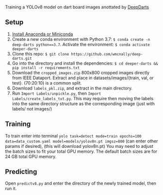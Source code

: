 Training a YOLOv8 model on dart board images anottated by [DeepDarts](https://github.com/wmcnally/deep-darts/tree/master)

## Setup
1. [Install Anaconda or Miniconda](https://docs.conda.io/projects/conda/en/latest/user-guide/install/index.html)
2. Create a new conda environment with Python 3.7: ```$ conda create -n deep-darts python==3.7```. Activate the environment: ```$ conda activate deeper-darts```
4. Clone this repo: ```$ git clone https://github.com/wmcnally/deep-darts.git```
5. Go into the directory and install the dependencies: ```$ cd deeper-darts && pip install -r requirements.txt```
6. Download the ```cropped_images.zip``` 800x800 cropped images directly from IEEE Dataport. Extract and place in datasets/images/{train, val, or test}. (70:20:10) is a common split.
9. Download ```labels_pkl.zip```, and extract in the main directory.
10. Run ```Import Labels/unpickle.py```, then ```Import Labels/create_labels_txt.py```. This may require then moving the labels into the same directory structure as the corresponding image (just with labels/ not images/)



## Training
To train enter into terminal ```yolo task=detect mode=train epochs=100 data=data_custom.yaml model=models/yolov8n.pt imgsz=800``` (can enter other params if desired), (this will download yolov8n.pt)
You may need to adjust the batch sizes to fit your total GPU memory. The default batch sizes are for 24 GB total GPU memory.
## Predicting
Open ```predictv8.py``` and enter the directory of the newly trained model, then run it.

